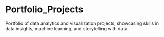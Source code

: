 # Portfolio_Projects
Portfolio of data analytics and visualization projects, showcasing skills in data insights, machine learning, and storytelling with data.
